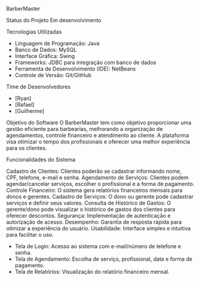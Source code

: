  BarberMaster

 Status do Projeto
Em desenvolvimento

 Tecnologias Utilizadas

- Linguagem de Programação: Java
- Banco de Dados: MySQL
- Interface Gráfica: Swing
- Frameworks: JDBC para integração com banco de dados
- Ferramenta de Desenvolvimento (IDE): NetBeans
- Controle de Versão: Git/GitHub

 Time de Desenvolvedores
- [Ryan]
- [Rafael]
- [Guilherme]

 Objetivo do Software
O BarberMaster tem como objetivo proporcionar uma gestão eficiente para barbearias, melhorando a organização de agendamentos, controle financeiro e atendimento ao cliente. A plataforma visa otimizar o tempo dos profissionais e oferecer uma melhor experiência para os clientes.

 Funcionalidades do Sistema

 Cadastro de Clientes: Clientes poderão se cadastrar informando nome, CPF, telefone, e-mail e senha.
Agendamento de Serviços: Clientes podem agendar/cancelar serviços, escolher o profissional e a forma de pagamento.
Controle Financeiro: O sistema gera relatórios financeiros mensais para donos e gerentes.
Cadastro de Serviços: O dono ou gerente pode cadastrar serviços e definir seus valores.
 Consulta de Histórico de Gastos: O gerente/dono pode visualizar o histórico de gastos dos clientes para oferecer descontos.
 Segurança: Implementação de autenticação e autorização de acesso.
 Desempenho: Garantia de resposta rápida para otimizar a experiência do usuário.
 Usabilidade: Interface simples e intuitiva para facilitar o uso.

- Tela de Login: Acesso ao sistema com e-mail/número de telefone e senha.
- Tela de Agendamento: Escolha de serviço, profissional, data e forma de pagamento.
- Tela de Relatórios: Visualização do relatório financeiro mensal.
